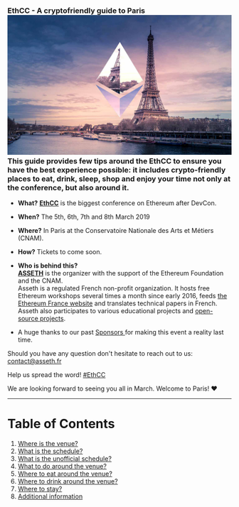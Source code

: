 ### EthCC - A cryptofriendly guide to Paris![](/assets/banner.jpg)This guide provides few tips around the EthCC to ensure you have the best experience possible: it includes crypto-friendly places to eat, drink, sleep, shop and enjoy your time not only at the conference, but also around it.

* **What?** [**EthCC**](http://ethcc.io/) is the biggest conference on Ethereum after DevCon.

* **When?** The 5th, 6th, 7th and 8th March 2019

* **Where?** In Paris at the Conservatoire Nationale des Arts et Métiers \(CNAM\).

* **How?** Tickets to come soon.

* **Who is behind this?**  
  [**ASSETH**](https://www.asseth.fr/en/home/) is the organizer with the support of the Ethereum Foundation and the CNAM.  
  Asseth is a regulated French non-profit organization. It hosts free Ethereum workshops several times a month since early 2016, feeds [the Ethereum France website](https://www.ethereum-france.com/) and translates technical papers in French. Asseth also participates to various educational projects and [open-source projects](https://github.com/asset/).

* A huge thanks to our past [Sponsors ](/sponsors.md)for making this event a reality last time.

Should you have any question don't hesitate to reach out to us: [contact@asseth.fr](https://www.gitbook.com/book/nsexer/ethcc-guide/edit#)

Help us spread the word! [\#EthCC](https://twitter.com/search?q=%23Ethcc&src=typd)

We are looking forward to seeing you all in March. Welcome to Paris! ♥

---

# Table of Contents

1. [Where is the venue?](/where-is-the-venue.md)
2. [What is the schedule?](/what-is-the-schedule.md)
3. [What is the unofficial schedule?](/what-is-the-unofficial-schedule.md) 
4. [What to do around the venue?](/first-question.md)
5. [Where to eat around the venue?](/second-question.md)
6. [Where to drink around the venue?](/where-to-drink.md)
7. [Where to stay?](/where-to-stay.md)
8. [Additional information](/additional-information.md)



